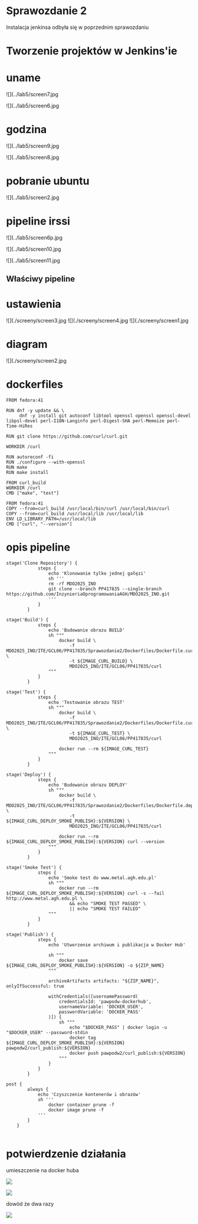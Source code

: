 # Sprawozdanie 2 

Instalacja jenkinsa odbyła się w poprzednim sprawozdaniu

# Tworzenie projektów w Jenkins'ie

# uname

![](../lab5/screen7.jpg

![](../lab5/screen6.jpg

# godzina

![](../lab5/screen9.jpg

![](../lab5/screen8.jpg

# pobranie ubuntu 

![](../lab5/screen2.jpg

# pipeline irssi

![](../lab5/screen6p.jpg

![](../lab5/screen10.jpg

![](../lab5/screen11.jpg

## Właściwy pipeline 


# ustawienia 


![](./screeny/screen3.jpg
![](./screeny/screen4.jpg
![](./screeny/screen1.jpg

# diagram

![](./screeny/screen2.jpg

# dockerfiles

```
FROM fedora:41

RUN dnf -y update && \
	 dnf -y install git autoconf libtool openssl openssl openssl-devel libpsl-devel perl-I18N-Langinfo perl-Digest-SHA perl-Memoize perl-Time-HiRes

RUN git clone https://github.com/curl/curl.git

WORKDIR /curl

RUN autoreconf -fi 
RUN ./configure --with-openssl
RUN make 
RUN make install
```

```
FROM curl_build
WORKDIR /curl
CMD ["make", "test"]
```

```
FROM fedora:41
COPY --from=curl_build /usr/local/bin/curl /usr/local/bin/curl
COPY --from=curl_build /usr/local/lib /usr/local/lib
ENV LD_LIBRARY_PATH=/usr/local/lib
CMD ["curl", "--version"]
```



# opis pipeline

```
stage('Clone Repository') {
            steps {
                echo 'Klonowanie tylko jednej gałęzi'
                sh '''
                rm -rf MDO2025_INO
                git clone --branch PP417835 --single-branch https://github.com/InzynieriaOprogramowaniaAGH/MDO2025_INO.git
                '''
            }
        }
```

```
stage('Build') {
            steps {
                echo 'Budowanie obrazu BUILD'
                sh """
                    docker build \
                        -f MDO2025_INO/ITE/GCL06/PP417835/Sprawozdanie2/Dockerfiles/Dockerfile.curlbld \
                        -t ${IMAGE_CURL_BUILD} \
                        MDO2025_INO/ITE/GCL06/PP417835/curl
                """
            }
        }
```

```
stage('Test') {
            steps {
                echo 'Testowanie obrazu TEST'
                sh """
                    docker build \
                        -f MDO2025_INO/ITE/GCL06/PP417835/Sprawozdanie2/Dockerfiles/Dockerfile.curltest \
                        -t ${IMAGE_CURL_TEST} \
                        MDO2025_INO/ITE/GCL06/PP417835/curl

                    docker run --rm ${IMAGE_CURL_TEST}
                """
            }
        }
```

```
stage('Deploy') {
            steps {
                echo 'Budowanie obrazu DEPLOY'
                sh """
                    docker build \
                        -f MDO2025_INO/ITE/GCL06/PP417835/Sprawozdanie2/Dockerfiles/Dockerfile.deploy \
                        -t ${IMAGE_CURL_DEPLOY_SMOKE_PUBLISH}:${VERSION} \
                        MDO2025_INO/ITE/GCL06/PP417835/curl

                    docker run --rm ${IMAGE_CURL_DEPLOY_SMOKE_PUBLISH}:${VERSION} curl --version
                """
            }
        }
```

```
stage('Smoke Test') {
            steps {
                echo 'Smoke test do www.metal.agh.edu.pl'
                sh """
                    docker run --rm ${IMAGE_CURL_DEPLOY_SMOKE_PUBLISH}:${VERSION} curl -s --fail http://www.metal.agh.edu.pl \
                        && echo "SMOKE TEST PASSED" \
                        || echo "SMOKE TEST FAILED"
                """
            }
        }
```

```
stage('Publish') {
            steps {
                echo 'Utworzenie archiwum i publikacja w Docker Hub'
                
                sh """
                    docker save ${IMAGE_CURL_DEPLOY_SMOKE_PUBLISH}:${VERSION} -o ${ZIP_NAME}
                """

                archiveArtifacts artifacts: "${ZIP_NAME}", onlyIfSuccessful: true

                withCredentials([usernamePassword(
                    credentialsId: 'pawpodw-dockerhub',
                    usernameVariable: 'DOCKER_USER',
                    passwordVariable: 'DOCKER_PASS'
                )]) {
                    sh """
                        echo "$DOCKER_PASS" | docker login -u "$DOCKER_USER" --password-stdin
                        docker tag ${IMAGE_CURL_DEPLOY_SMOKE_PUBLISH}:${VERSION} pawpodw2/curl_publish:${VERSION}
                        docker push pawpodw2/curl_publish:${VERSION}
                    """
                }
            }
        }
```

```
post {
        always {
            echo 'Czyszczenie kontenerów i obrazów'
            sh '''
                docker container prune -f
                docker image prune -f
            '''
        }
    }
```

```

```






# potwierdzenie działania

umieszczenie na docker huba

![](./screeny/screen6.jpg)



![](./screeny/screen7.jpg)

dowód że dwa razy

![](./screeny/screen8.jpg)

